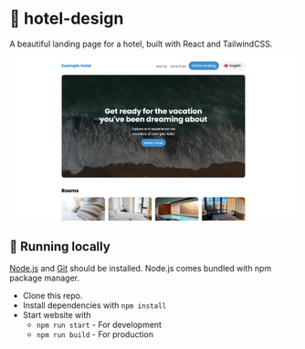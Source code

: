 # 🏨 hotel-design
 A beautiful landing page for a hotel, built with React and TailwindCSS.

 ![screenshot](/screenshot.png)

## 🔧 Running locally
[Node.js](https://nodejs.org/en) and [Git](https://git-scm.com/) should be installed. Node.js comes bundled with npm package manager.

- Clone this repo.
- Install dependencies with `npm install`
- Start website with
    - `npm run start` - For development
    - `npm run build` - For production